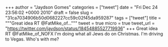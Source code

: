 
+++
author = "Jaydson Gomes"
categories = ["tweet"]
date = "Fri Dec 24 23:56:02 +0000 2010"
draft = false
slug = "31ca7034906b50d0682227cc59c02f45da959287"
tags = ["tweet"]
title = """Great idea RT @FatMike_of..."""
tweet = true
micro = true
tweet_url = "https://twitter.com/jaydson/status/18454885527719936"
+++
Great idea RT @FatMike_of_NOFX I'm doing what all Jews do on Christmas. I'm driving to Vegas. Who's with me?
